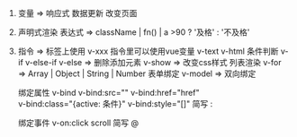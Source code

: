 1. 变量 => 响应式 数据更新 改变页面
2. 声明式渲染 表达式 => className | fn() | a >90 ? '及格' : '不及格'
3. 指令 => 标签上使用 v-xxx  指令里可以使用vue变量
    v-text v-html
    条件判断 
    v-if  v-else-if  v-else => 删除添加元素
    v-show => 改变css样式
    列表渲染
    v-for => Array | Object | String | Number
    表单绑定
    v-model  => 双向绑定

    绑定属性
    v-bind
    v-bind:src="" v-bind:href="href"  
    v-bind:class="{active: 条件}" v-bind:style="[]" 
    简写 :


    绑定事件
    v-on:click scroll
    简写 @
